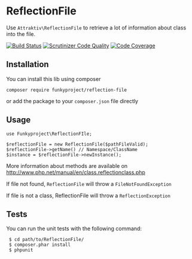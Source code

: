 # ReflectionFile

Use `Attraktiv\ReflectionFile` to retrieve a lot of information about class into the file.

[![Build Status](https://travis-ci.org/funkyproject/reflection-file.png)](https://travis-ci.org/funkyproject/reflection-file) [![Scrutinizer Code Quality](https://scrutinizer-ci.com/g/funkyproject/reflection-file/badges/quality-score.png?s=fe5962c1611b11c9597787c967742552acb750ba)](https://scrutinizer-ci.com/g/funkyproject/reflection-file/) [![Code Coverage](https://scrutinizer-ci.com/g/funkyproject/reflection-file/badges/coverage.png?s=d4e9c73e071e072895c7ce43d55b8fa09236466b)](https://scrutinizer-ci.com/g/funkyproject/reflection-file/)

## Installation

You can install this lib using composer

    composer require funkyproject/reflection-file

or add the package to your ``composer.json`` file directly

## Usage

    use Funkyproject\ReflectionFIle;

    $reflectionFile = new ReflectionFile($pathFileValid);
    $reflectionFile->getName() // Namespace/ClassName
    $instance = $reflectionFile->newInstance();

More information about methods are available on http://www.php.net/manual/en/class.reflectionclass.php

If file not found, `ReflectionFile` will throw a `FileNotFoundException`

If file is not a class, ReflectionFile will throw a `ReflectionException`

## Tests

 You can run the unit tests with the following command:

     $ cd path/to/ReflectionFile/
     $ composer.phar install
     $ phpunit

